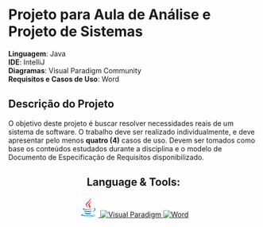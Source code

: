 # Projeto para Aula de Análise e Projeto de Sistemas

**Linguagem**: Java  
**IDE**: IntelliJ  
**Diagramas**: Visual Paradigm Community  
**Requisitos e Casos de Uso**: Word

## Descrição do Projeto

O objetivo deste projeto é buscar resolver necessidades reais de um sistema de software. O trabalho deve ser realizado individualmente, e deve apresentar pelo menos **quatro (4)** casos de uso. Devem ser tomados como base os conteúdos estudados durante a disciplina e o modelo de Documento de Especificação de Requisitos disponibilizado.

<h2 align="center"> Language & Tools: </h2>
<p align="center">
    <!-- Java -->
    <a href="https://www.java.com" target="_blank" rel="noreferrer">
        <img src="https://raw.githubusercontent.com/devicons/devicon/master/icons/java/java-original.svg" alt="Java" width="40" height="40"/>
    </a>
    <!-- Visual Paradigm (Imagem alternativa) -->
    <a href="https://www.visual-paradigm.com" target="_blank" rel="noreferrer">
        <img src="https://upload.wikimedia.org/wikipedia/en/4/4b/Visual_Paradigm_logo.png" alt="Visual Paradigm" width="40" height="40"/>
    </a>
    <!-- Microsoft Word -->
    <a href="https://www.microsoft.com/microsoft-365/word" target="_blank" rel="noreferrer">
        <img src="https://upload.wikimedia.org/wikipedia/commons/8/8d/Microsoft_Word_2013-2019_logo.svg" alt="Word" width="40" height="40"/>
    </a>
</p>
